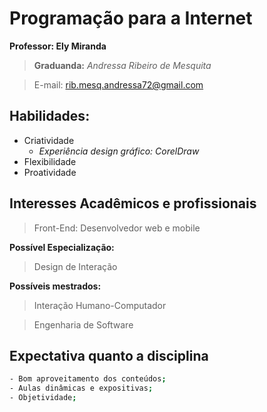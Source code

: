 # Programação para a Internet
**Professor: Ely Miranda**

>**Graduanda:** *Andressa Ribeiro de Mesquita*

>E-mail: rib.mesq.andressa72@gmail.com

## **Habilidades:**
 * Criatividade 
    * *Experiência design gráfico: CorelDraw*  
 * Flexibilidade
 * Proatividade
 
## **Interesses Acadêmicos e profissionais**

>Front-End: Desenvolvedor web e mobile
 
  **Possível Especialização:**

>Design de Interação


  **Possíveis mestrados:**

>Interação Humano-Computador

>Engenharia de Software

## **Expectativa quanto a disciplina**
```sh
- Bom aproveitamento dos conteúdos;
- Aulas dinâmicas e expositivas;
- Objetividade;
```
